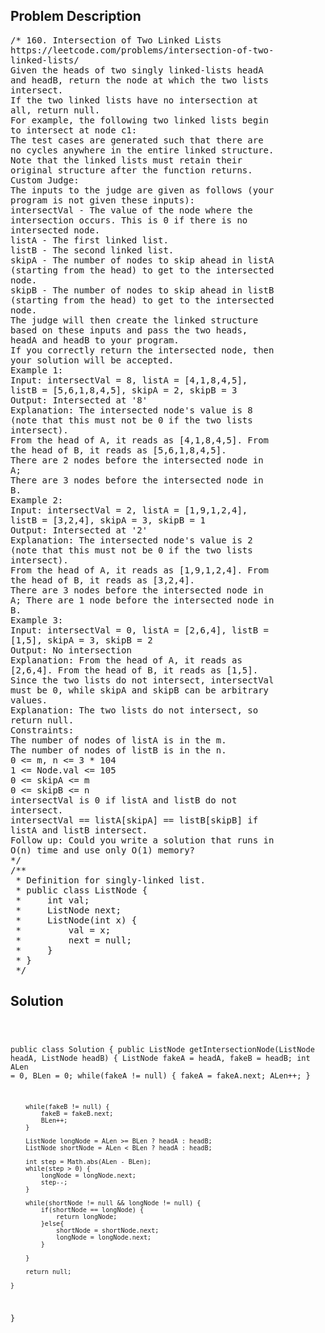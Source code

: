 <!--
<style>
  body { font-family: Arial, sans-serif; }
  .container { max-width: 100%; margin: 0 auto; padding: 10px; }
  .comment-block { max-width: 30%; background-color: #f9f9f9; padding: 10px; border-left: 5px solid #ccc; overflow-wrap: break-word; white-space: pre-wrap; }
  .code-block { background-color: #f4f4f4; padding: 10px; border: 1px solid #ddd; overflow-wrap: break-word; white-space: pre-wrap; }
</style>
-->

<div class='container'>
<h2>Problem Description</h2>
<div class='comment-block'>
<pre>
/* 160. Intersection of Two Linked Lists
https://leetcode.com/problems/intersection-of-two-
linked-lists/
Given the heads of two singly linked-lists headA
and headB, return the node at which the two lists
intersect.
If the two linked lists have no intersection at
all, return null.
For example, the following two linked lists begin
to intersect at node c1:
The test cases are generated such that there are
no cycles anywhere in the entire linked structure.
Note that the linked lists must retain their
original structure after the function returns.
Custom Judge:
The inputs to the judge are given as follows (your
program is not given these inputs):
intersectVal - The value of the node where the
intersection occurs. This is 0 if there is no
intersected node.
listA - The first linked list.
listB - The second linked list.
skipA - The number of nodes to skip ahead in listA
(starting from the head) to get to the intersected
node.
skipB - The number of nodes to skip ahead in listB
(starting from the head) to get to the intersected
node.
The judge will then create the linked structure
based on these inputs and pass the two heads,
headA and headB to your program.
If you correctly return the intersected node, then
your solution will be accepted.
Example 1:
Input: intersectVal = 8, listA = [4,1,8,4,5],
listB = [5,6,1,8,4,5], skipA = 2, skipB = 3
Output: Intersected at '8'
Explanation: The intersected node's value is 8
(note that this must not be 0 if the two lists
intersect).
From the head of A, it reads as [4,1,8,4,5]. From
the head of B, it reads as [5,6,1,8,4,5].
There are 2 nodes before the intersected node in
A;
There are 3 nodes before the intersected node in
B.
Example 2:
Input: intersectVal = 2, listA = [1,9,1,2,4],
listB = [3,2,4], skipA = 3, skipB = 1
Output: Intersected at '2'
Explanation: The intersected node's value is 2
(note that this must not be 0 if the two lists
intersect).
From the head of A, it reads as [1,9,1,2,4]. From
the head of B, it reads as [3,2,4].
There are 3 nodes before the intersected node in
A; There are 1 node before the intersected node in
B.
Example 3:
Input: intersectVal = 0, listA = [2,6,4], listB =
[1,5], skipA = 3, skipB = 2
Output: No intersection
Explanation: From the head of A, it reads as
[2,6,4]. From the head of B, it reads as [1,5].
Since the two lists do not intersect, intersectVal
must be 0, while skipA and skipB can be arbitrary
values.
Explanation: The two lists do not intersect, so
return null.
Constraints:
The number of nodes of listA is in the m.
The number of nodes of listB is in the n.
0 <= m, n <= 3 * 104
1 <= Node.val <= 105
0 <= skipA <= m
0 <= skipB <= n
intersectVal is 0 if listA and listB do not
intersect.
intersectVal == listA[skipA] == listB[skipB] if
listA and listB intersect.
Follow up: Could you write a solution that runs in
O(n) time and use only O(1) memory?
*/
/**
 * Definition for singly-linked list.
 * public class ListNode {
 *     int val;
 *     ListNode next;
 *     ListNode(int x) {
 *         val = x;
 *         next = null;
 *     }
 * }
 */
</pre>
</div>

<h2>Solution</h2>
<div class='code-block'>
<pre><code class='language-java'>

public class Solution {
    public ListNode getIntersectionNode(ListNode headA, ListNode headB) {
        ListNode fakeA = headA, fakeB = headB;
        int ALen = 0, BLen = 0;
        while(fakeA != null) {
            fakeA = fakeA.next;
            ALen++;
        }
        
        while(fakeB != null) {
            fakeB = fakeB.next;
            BLen++;
        }
        
        ListNode longNode = ALen >= BLen ? headA : headB;
        ListNode shortNode = ALen < BLen ? headA : headB;
        
        int step = Math.abs(ALen - BLen);
        while(step > 0) {
            longNode = longNode.next;
            step--;
        }
        
        while(shortNode != null && longNode != null) {
            if(shortNode == longNode) {
                return longNode;
            }else{
                shortNode = shortNode.next;
                longNode = longNode.next;
            }
            
        }
        
        return null;
       
    }
}</code></pre>
</div>
</div>
